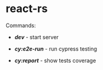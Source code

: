 # react-rs

Commands:

* ***dev*** - start server

* ***cy:e2e-run*** - run cypress testing

* ***cy:report*** - show tests coverage
